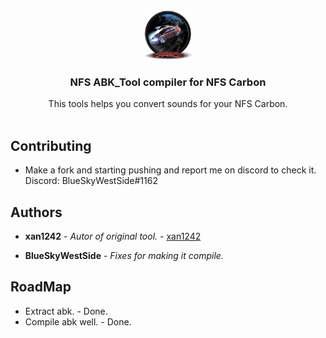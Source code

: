 <br/>
<p align="center">
  <a href="https://github.com/bluesky-dev12/PFDataCompiler">
    <img src="https://raw.githubusercontent.com/bluesky-dev12/PFDataCompiler/main/Logo.png" alt="Logo" width="80" height="80">
  </a>

  <h3 align="center">NFS ABK_Tool compiler for NFS Carbon</h3>

  <p align="center">
    This tools helps you convert sounds for your NFS Carbon.
    <br/>
    <br/>
  </p>
</p>



## Contributing
* []() Make a fork and starting pushing and report me on discord to check it. Discord: BlueSkyWestSide#1162


## Authors

* **xan1242** - *Autor of original tool.* - [xan1242](https://github.com/xan1242/abktool/) 

* **BlueSkyWestSide** - *Fixes for making it compile.*


## RoadMap

* []() Extract abk. - Done.
* []() Compile abk well. - Done.

